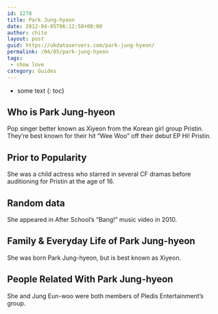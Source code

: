 ```yaml
---
id: 1278
title: Park Jung-hyeon
date: 2012-04-05T06:12:58+00:00
author: chito
layout: post
guid: https://ukdataservers.com/park-jung-hyeon/
permalink: /04/05/park-jung-hyeon
tags:
 - show love
category: Guides
---
```


* some text
{: toc}
          
          
## Who is  Park Jung-hyeon
                  
                  
                  
Pop singer better known as Xiyeon from the Korean girl group Pristin. They&#8217;re best known for their hit &#8220;Wee Woo&#8221; off their debut EP Hi! Pristin.
                  
                
                
                
## Prior to Popularity 
                  
                  
                  
She was a child actress who starred in several CF dramas before auditioning for Pristin at the age of 16.
                  
                
                
                
## Random data 
                  
                  
                  
She appeared in After School&#8217;s &#8220;Bang!&#8221; music video in 2010.
                  
                
                
                
## Family & Everyday Life of Park Jung-hyeon
                  
                  
                  
She was born Park Jung-hyeon, but is best known as Xiyeon.
                  
                
                
                
## People Related With  Park Jung-hyeon
                  
                  
                  
She and Jung Eun-woo were both members of Pledis Entertainment&#8217;s group.
                  
                
              
            
          
          
          
    
    
  
